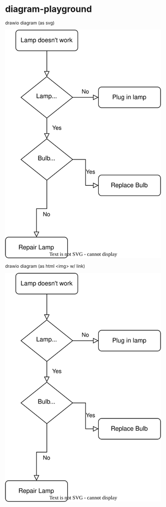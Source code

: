 # diagram-playground

drawio diagram (as svg)

![Example](hello.drawio.svg)


drawio diagram (as html \<img\> w/ link)

<a href="https://google.com/">
<img src="hello.drawio.svg">
</a>